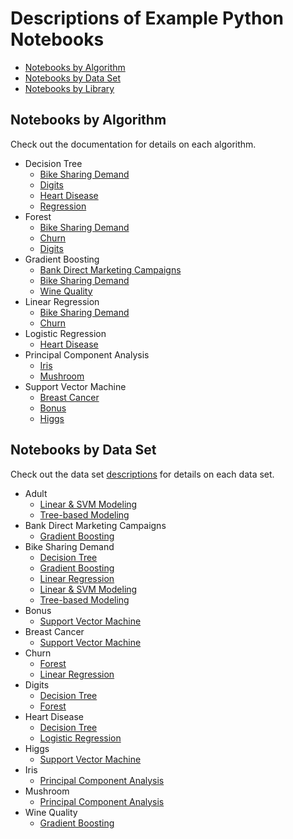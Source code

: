 # Descriptions of Example Python Notebooks <!-- omit in toc -->

- [Notebooks by Algorithm](#notebooks-by-algorithm)
- [Notebooks by Data Set](#notebooks-by-data-set)
- [Notebooks by Library](#notebooks-by-library)

## Notebooks by Algorithm

Check out the documentation for details on each algorithm.

- Decision Tree
  - [Bike Sharing Demand](./decisiontree_bike_sasviya.ipynb)
  - [Digits](./decisiontree_handwriting_recognition_sasviya.ipynb)
  - [Heart Disease](./decisiontree_heart_sasviya.ipynb)
  - [Regression](./decisiontree_regression_sasviya.ipynb)
- Forest
  - [Bike Sharing Demand](./forest_bike_sasviya.ipynb)
  - [Churn](./forest_churn_sasviya.ipynb)
  - [Digits](./forest_digits_sasviya.ipynb)
- Gradient Boosting
  - [Bank Direct Marketing Campaigns](./gradientboosting_banking_sasviya.ipynb)
  - [Bike Sharing Demand](./gradientboosting_bike_sasviya.ipynb)
  - [Wine Quality](./gradientboosting_red_wine_sasviya.ipynb)
- Linear Regression
  - [Bike Sharing Demand](./regression_bike_sasviya.ipynb)
  - [Churn](./regression_subscription_length_sasviya.ipynb)
- Logistic Regression
  - [Heart Disease](./logistic_heart_sasviya.ipynb)
- Principal Component Analysis
  - [Iris](./pca_iris_sasviya.ipynb)
  - [Mushroom](./pca_mushroom_sasviya.ipynb)
- Support Vector Machine
  - [Breast Cancer](./svm_breast_cancer_sasviya.ipynb)
  - [Bonus](./svm_bonus_sasviya.ipynb)
  - [Higgs](./svm_higgs_sasviya.ipynb)

## Notebooks by Data Set

Check out the data set [descriptions](../data/DATA_DESCRIPTION.md) for details
on each data set.

- Adult
  - [Linear & SVM Modeling](./machine_learning/linear_svm_models_class_target_sasviya.ipynb)
  - [Tree-based Modeling](./machine_learning/tree_models_class_target_sasviya.ipynb)
- Bank Direct Marketing Campaigns
  - [Gradient Boosting](./gradientboosting_banking_sasviya.ipynb)
- Bike Sharing Demand
  - [Decision Tree](./decisiontree_bike_sasviya.ipynb)
  - [Gradient Boosting](./gradientboosting_bike_sasviya.ipynb)
  - [Linear Regression](./regression_bike_sasviya.ipynb)
  - [Linear & SVM Modeling](./machine_learning/linear_svm_models_interval_target_sasviya.ipynb)
  - [Tree-based Modeling](./machine_learning/tree_models_interval_target_sasviya.ipynb)
- Bonus
  - [Support Vector Machine](./svm_bonus_sasviya.ipynb)
- Breast Cancer
  - [Support Vector Machine](./svm_breast_cancer_sasviya.ipynb)
- Churn
  - [Forest](./forest_churn_sasviya.ipynb)
  - [Linear Regression](./regression_subscription_length_sasviya.ipynb)
- Digits
  - [Decision Tree](./decisiontree_handwriting_recognition_sasviya.ipynb)
  - [Forest](./forest_digits_sasviya.ipynb)
- Heart Disease
  - [Decision Tree](./decisiontree_heart_sasviya.ipynb)
  - [Logistic Regression](./logistic_heart_sasviya.ipynb)
- Higgs
  - [Support Vector Machine](./svm_higgs_sasviya.ipynb)
- Iris
  - [Principal Component Analysis](./pca_iris_sasviya.ipynb)
- Mushroom
  - [Principal Component Analysis](./pca_mushroom_sasviya.ipynb)
- Wine Quality
  - [Gradient Boosting](./gradientboosting_red_wine_sasviya.ipynb)
